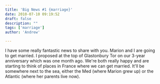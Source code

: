 ```yaml
---
title: 'Big News #1 {marriage}'
date: 2010-07-10 09:19:52
draft: false
description: ""
tags: ['marriage']
author: 'Andrew'

---
```


I have some really fantastic news to share with you. Marion and I are going to get married. I proposed at the top of Glastonbury Tor on our 3-year anniversary which was one month ago. We're both really happy and are starting to think of places in France where we can get married. It'll be somewhere next to the sea, either the Med (where Marion grew up) or the Atlantic (where her parents live now).
